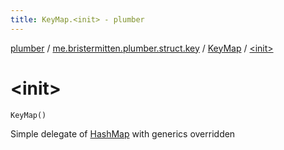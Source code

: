 ```yaml
---
title: KeyMap.<init> - plumber
---
```


[plumber](../../index.html) / [me.bristermitten.plumber.struct.key](../index.html) / [KeyMap](index.html) / [&lt;init&gt;](./-init-.html)

# &lt;init&gt;

`KeyMap()`

Simple delegate of [HashMap](https://docs.oracle.com/javase/6/docs/api/java/util/HashMap.html) with generics overridden

